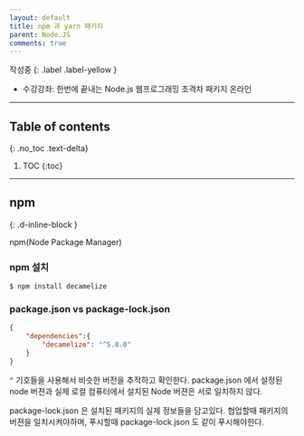 ```yaml
---
layout: default
title: npm 과 yarn 패키지
parent: Node.JS
comments: true
---
```


작성중
{: .label .label-yellow }

* 수강강좌: 한번에 끝내는 Node.js 웹프로그래밍 초격차 패키지 온라인

---

## Table of contents
{: .no_toc .text-delta}

1. TOC
{:toc}

---

## npm
{: .d-inline-block }

npm(Node Package Manager)

### npm 설치

```shell
$ npm install decamelize
```

### package.json vs package-lock.json


```json
{
    "dependencies":{
        "decamelize": "^5.0.0"
    }
}
```

`^` 기호들을 사용해서 비슷한 버전을 추적하고 확인한다. package.json 에서 설정된 node 버젼과 실제 로컬 컴퓨터에서 설치된 Node 버젼은 서로 일치하지 않다.


package-lock.json 은 설치된 패키지의 실제 정보들을 담고있다. 협업할때 패키지의 버젼을 일치시켜야하며, 푸시할때 package-lock.json 도 같이 푸시해야한다.



